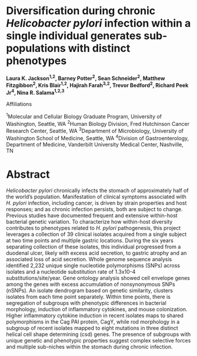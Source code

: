 # Diversification during chronic <em>Helicobacter pylori</em> infection within a single individual generates sub-populations with distinct phenotypes

<b>Laura K. Jackson<sup>1,2</sup>, Barney Potter<sup>2</sup>, Sean Schneider<sup>2</sup>, Matthew Fitzgibbon<sup>2</sup>, Kris Blair<sup>1,2</sup>, Hajirah Farah<sup>3,2</sup>, Trevor Bedford<sup>2</sup>, Richard Peek Jr<sup>4</sup>, Nina R. Salama<sup>1,2,3</sup> </b>

Affiliations 

<sup>1</sup>Molecular and Cellular Biology Graduate Program, University of Washington, Seattle, WA
<sup>2</sup>Human Biology Division, Fred Hutchinson Cancer Research Center, Seattle, WA
<sup>3</sup>Department of Microbiology, University of Washington School of Medicine, Seattle, WA
<sup>4</sup>Division of Gastroenterology, Department of Medicine, Vanderbilt University Medical Center, Nashville, TN


# Abstract

<em>Helicobacter pylori</em> chronically infects the stomach of approximately half of the world’s population. Manifestation of clinical symptoms associated with <em>H. pylori</em> infection, including cancer, is driven by strain properties and host responses; and as chronic infection persists, both are subject to change. Previous studies have documented frequent and extensive within-host bacterial genetic variation. To characterize how within-host diversity contributes to phenotypes related to <em>H. pylori</em> pathogenesis, this project leverages a collection of 39 clinical isolates acquired from a single subject at two time points and multiple gastric locations. During the six years separating collection of these isolates, this individual progressed from a duodenal ulcer, likely with excess acid secretion, to gastric atrophy and an associated loss of acid secretion. Whole genome sequence analysis identified 2,232 unique single nucleotide polymorphisms (SNPs) across isolates and a nucleotide substitution rate of 1.3x10-4 substitutions/site/year. Gene ontology analysis showed cell envelope genes among the genes with excess accumulation of nonsynonymous SNPs (nSNPs). An isolate dendrogram based on genetic similarity, clusters isolates from each time point separately. Within time points, there is segregation of subgroups with phenotypic differences in bacterial morphology, induction of inflammatory cytokines, and mouse colonization. Higher inflammatory cytokine induction in recent isolates maps to shared polymorphisms in the Cag PAI protein, CagY, while rod morphology in a subgroup of recent isolates mapped to eight mutations in three distinct helical cell shape determining (csd) genes. The presence of subgroups with unique genetic and phenotypic properties suggest complex selective forces and multiple sub-niches within the stomach during chronic infection.


######
